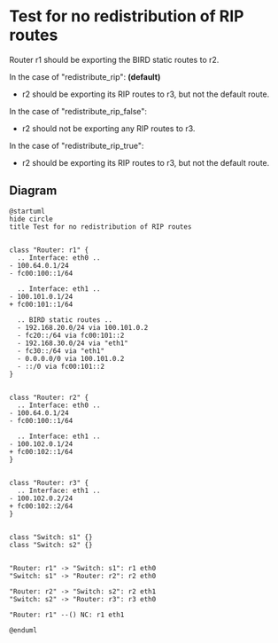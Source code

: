 # Test for no redistribution of RIP routes


Router r1 should be exporting the BIRD static routes to r2.


In the case of "redistribute_rip": **(default)**
  - r2 should be exporting its RIP routes to r3, but not the default route.

In the case of "redistribute_rip_false":
  - r2 should not be exporting any RIP routes to r3.

In the case of "redistribute_rip_true":
  - r2 should be exporting its RIP routes to r3, but not the default route.


## Diagram

```plantuml
@startuml
hide circle
title Test for no redistribution of RIP routes


class "Router: r1" {
  .. Interface: eth0 ..
- 100.64.0.1/24
- fc00:100::1/64

  .. Interface: eth1 ..
- 100.101.0.1/24
+ fc00:101::1/64

  .. BIRD static routes ..
  - 192.168.20.0/24 via 100.101.0.2
  - fc20::/64 via fc00:101::2
  - 192.168.30.0/24 via "eth1"
  - fc30::/64 via "eth1"
  - 0.0.0.0/0 via 100.101.0.2
  - ::/0 via fc00:101::2
}


class "Router: r2" {
  .. Interface: eth0 ..
- 100.64.0.1/24
- fc00:100::1/64

  .. Interface: eth1 ..
- 100.102.0.1/24
+ fc00:102::1/64
}


class "Router: r3" {
  .. Interface: eth1 ..
- 100.102.0.2/24
+ fc00:102::2/64
}


class "Switch: s1" {}
class "Switch: s2" {}


"Router: r1" -> "Switch: s1": r1 eth0
"Switch: s1" -> "Router: r2": r2 eth0

"Router: r2" -> "Switch: s2": r2 eth1
"Switch: s2" -> "Router: r3": r3 eth0

"Router: r1" --() NC: r1 eth1

@enduml
```
